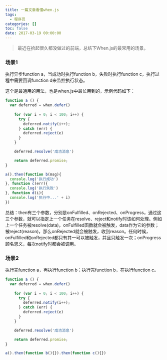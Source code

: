 ```yaml
---
title: 一篇文章看懂when.js
tags:
  - 程序员
categories: []
toc: false
date: 2017-03-19 00:00:00
---
```


> 最近在拾起很久都没做过的前端，总结下When.js的最常用的场景。

### 场景1
执行异步function a，当成功时执行function b，失败时执行function c，执行过程中需要回调function d来监控执行状态。

这个是最通用的用法，也是when.js中最长用到的，示例代码如下：

```javascript
function a () {
  var deferred = when.defer()
    
    for (var i = 0; i < 100; i++) {
      try {
        deferred.notify(i++);
      } catch (err) {
        deferred.reject(e)
      }
    }

    deferred.resolve('成功消息')

    return deferred.promise;
}

a().then(function b(msg){
  console.log('执行成功')
}, function c(err){
  console.log('执行失败')
}, function d(i){
  console.log('执行中...' + i)
})
```

总结：then有三个参数，分别是onFulfilled、onRejected、onProgress，通过这三个参数，就可以指定上一个任务在resolve、reject和notify时该如何处理。例如上一个任务被resolve(data)，onFulfilled函数就会被触发，data作为它的参数；被reject(reason)，那么onRejected就会被触发，收到reason。任何时候，onFulfilled和onRejected都只有其一可以被触发，并且只触发一次；onProgress顾名思义，每次notify时都会被调用。

### 场景2
执行完function a，再执行function b；执行完function b，在执行function c。

```javascript
function a () {
  var deferred = when.defer()
    
    for (var i = 0; i < 100; i++) {
      try {
        deferred.notify(i++);
      } catch (err) {
        deferred.reject(e)
      }
    }

    deferred.resolve('成功消息')

    return deferred.promise;
}

a().then(function b(){}).then(function c(){})
```